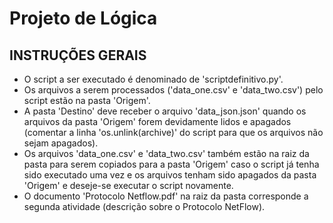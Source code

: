 # Projeto de Lógica

## INSTRUÇÕES GERAIS

- O script a ser executado é denominado de 'scriptdefinitivo.py'.
- Os arquivos a serem processados ('data_one.csv' e 'data_two.csv') pelo script estão na pasta 'Origem'.
- A pasta 'Destino' deve receber o arquivo 'data_json.json' quando os arquivos da pasta 'Origem' forem devidamente lidos e apagados (comentar a linha 'os.unlink(archive)' do script para que os arquivos não sejam apagados).
- Os arquivos 'data_one.csv' e 'data_two.csv' também estão na raiz da pasta para serem copiados para a pasta 'Origem' caso o script já tenha sido executado uma vez e os arquivos tenham sido apagados da pasta 'Origem' e deseje-se executar o script novamente.
- O documento 'Protocolo Netflow.pdf' na raiz da pasta corresponde a segunda atividade (descrição sobre o Protocolo NetFlow).
